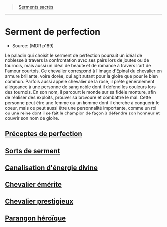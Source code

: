 ﻿---
!SubClassItem
Id: paladin_perfection_hd.md#serment-de-perfection
RootId: paladin_perfection_hd.md
ParentLink: paladin_hd.md#serments-sacrés
Name: Serment de perfection
ParentName: Serments sacrés
NameLevel: 1
Source: (MDR p189)
---
>  [Serments sacrés](hd_paladin_serments_sacres.md)

---


# Serment de perfection

- Source: (MDR p189)

Le paladin qui choisit le serment de perfection poursuit un idéal de noblesse à travers la confrontation avec ses pairs lors de joutes ou de tournois, mais aussi un idéal de beauté et de romance à travers l'art de l'amour courtois. Ce chevalier correspond à l'image d'Épinal du chevalier en armure brillante, voire dorée, qui agit autant pour la gloire que pour le bien commun. Parfois aussi appelé chevalier de la rose, il prête généralement allégeance à une personne de sang noble dont il défend les couleurs lors des tournois. En son nom, il parcourt le monde sur sa fidèle monture, afin de réaliser des exploits, prouver sa bravoure et combattre le mal. Cette personne peut être une femme ou un homme dont il cherche à conquérir le coeur, mais ce peut aussi être une personnalité importante, comme un roi ou une reine dont il se fait le champion de façon à défendre son honneur et couvrir son nom de gloire.



## [Préceptes de perfection](hd_paladin_perfection_preceptes_de_perfection.md)



## [Sorts de serment](hd_paladin_perfection_sorts_de_serment.md)



## [Canalisation d'énergie divine](hd_paladin_perfection_canalisation_denergie_divine.md)



## [Chevalier émérite](hd_paladin_perfection_chevalier_emerite.md)



## [Chevalier prestigieux](hd_paladin_perfection_chevalier_prestigieux.md)



## [Parangon héroïque](hd_paladin_perfection_parangon_heroique.md)

